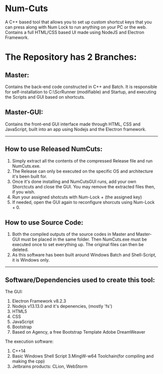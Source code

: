 # Num-Cuts
A C++ based tool that allows you to set up custom shortcut keys that you can press along with Num Lock to run anything on your PC or the web. Contains a full HTML/CSS based UI made using NodeJS and Electron Framework.

# The Repository has 2 Branches:


Master: 
--
Contains the back-end code constructed in C++ and Batch. It is responsible for self-installation to C:\\ScrRunner (modifiable) and Startup, and executing the Scripts and GUI based on shortcuts.

Master-GUI:
--
Contains the front-end GUI interface made through HTML, CSS and JavaScript, built into an app using Nodejs and the Electron framework.





---


How to use Released NumCuts:
--
1. Simply extract all the contents of the compressed Release file and run NumCuts.exe.
2. The Release can only be executed on the specific OS and architecture it's been built for.
3. Once it's done installing and NumCutsGUI runs, add your own Shorctcuts and close the GUI. You may remove the extracted files then, if you wish.
4. Run your assigned shotcuts with Num-Lock + (the assigned key) 
5. If needed, open the GUI again to reconfigure shorcuts using Num-Lock + 0.


How to use Source Code:
--
1. Both the compiled outputs of the source codes in Master and Master-GUI must be placed in the same folder. Then NumCuts.exe must be executed once to set everything up. The original files can then be deleted.
2. As this software has been built around Windows Batch and Shell-Script, it is Windows only.



---

Software/Dependencies used to create this tool:
--


The GUI:
1. Electron Framework v8.2.3
2. Nodejs v13.13.0 and it's depenencies, (mostly 'fs')
3. HTML5
4. CSS
5. JavaScript
6. Bootstrap
7. Based on Agency, a free Bootstrap Template
Adobe DreamWeaver

The execution software:
1. C++14
2. Basic Windows Shell Script
3.MingW-w64 Toolchain(for compiling and making the cpp)
4. Jetbrains products:
   CLion, 
   WebStorm
